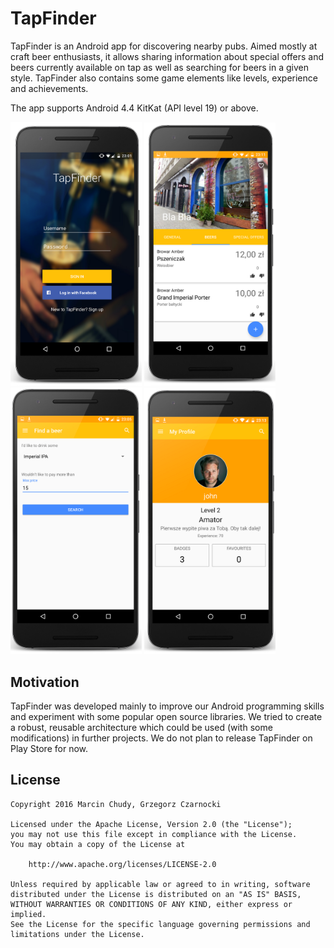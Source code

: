 # TapFinder

TapFinder is an Android app for discovering nearby pubs. Aimed mostly at craft beer enthusiasts, it allows sharing information about special offers and beers currently available on tap as well as searching for beers in a given style.
TapFinder also contains some game elements like levels, experience and achievements.

The app supports Android 4.4 KitKat (API level 19) or above.

<img src="https://github.com/mchudy/tapfinder/raw/master/screenshots/login.png" alt="Login screenshot" width="210px">
<img src="https://github.com/mchudy/tapfinder/raw/master/screenshots/place.png" alt="Place screenshot" width="210px">
<img src="https://github.com/mchudy/tapfinder/raw/master/screenshots/find_beer.png" alt="Find beer screenshot" width="210px">
<img src="https://github.com/mchudy/tapfinder/raw/master/screenshots/profile.png" alt="Profile screenshot" width="210px">

## Motivation

TapFinder was developed mainly to improve our Android programming skills and experiment with some popular open source libraries. We tried to create a robust, reusable architecture which could be used (with some modifications) in further projects. We do not plan to release TapFinder on Play Store for now.

## License
```
Copyright 2016 Marcin Chudy, Grzegorz Czarnocki

Licensed under the Apache License, Version 2.0 (the "License");
you may not use this file except in compliance with the License.
You may obtain a copy of the License at

    http://www.apache.org/licenses/LICENSE-2.0

Unless required by applicable law or agreed to in writing, software
distributed under the License is distributed on an "AS IS" BASIS,
WITHOUT WARRANTIES OR CONDITIONS OF ANY KIND, either express or implied.
See the License for the specific language governing permissions and
limitations under the License.
```